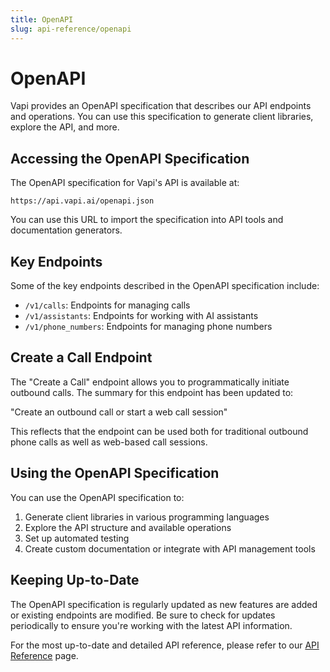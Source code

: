 ```yaml
---
title: OpenAPI
slug: api-reference/openapi
---
```


# OpenAPI

Vapi provides an OpenAPI specification that describes our API endpoints and operations. You can use this specification to generate client libraries, explore the API, and more.

## Accessing the OpenAPI Specification

The OpenAPI specification for Vapi's API is available at:

```
https://api.vapi.ai/openapi.json
```

You can use this URL to import the specification into API tools and documentation generators.

## Key Endpoints

Some of the key endpoints described in the OpenAPI specification include:

- `/v1/calls`: Endpoints for managing calls
- `/v1/assistants`: Endpoints for working with AI assistants
- `/v1/phone_numbers`: Endpoints for managing phone numbers

## Create a Call Endpoint

The "Create a Call" endpoint allows you to programmatically initiate outbound calls. The summary for this endpoint has been updated to:

"Create an outbound call or start a web call session"

This reflects that the endpoint can be used both for traditional outbound phone calls as well as web-based call sessions.

## Using the OpenAPI Specification

You can use the OpenAPI specification to:

1. Generate client libraries in various programming languages
2. Explore the API structure and available operations
3. Set up automated testing
4. Create custom documentation or integrate with API management tools

## Keeping Up-to-Date

The OpenAPI specification is regularly updated as new features are added or existing endpoints are modified. Be sure to check for updates periodically to ensure you're working with the latest API information.

For the most up-to-date and detailed API reference, please refer to our [API Reference](https://docs.vapi.ai/api-reference/swagger) page.